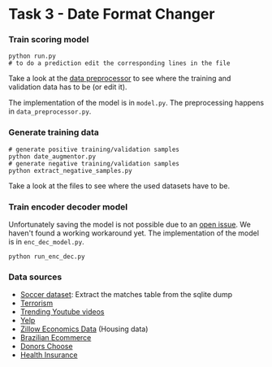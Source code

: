 # Task 3 - Date Format Changer
### Train scoring model
```
python run.py
# to do a prediction edit the corresponding lines in the file
```
Take a look at the [data preprocessor](https://github.com/janehmueller/DPS_Tasks/blob/master/task3/data_preprocessor.py#L81)
to see where the training and validation data has to be (or edit it).

The implementation of the model is in `model.py`.
The preprocessing happens in `data_preprocessor.py`.

### Generate training data
```
# generate positive training/validation samples
python date_augmentor.py
# generate negative training/validation samples
python extract_negative_samples.py
```
Take a look at the files to see where the used datasets have to be.


### Train encoder decoder model
Unfortunately saving the model is not possible due to an [open issue](https://github.com/keras-team/keras/issues/8343).
We haven't found a working workaround yet.
The implementation of the model is in `enc_dec_model.py`.
```
python run_enc_dec.py
```


### Data sources
- [Soccer dataset](https://www.kaggle.com/hugomathien/soccer): Extract the matches table from the sqlite dump
- [Terrorism](https://www.kaggle.com/START-UMD/gtd)
- [Trending Youtube videos](https://www.kaggle.com/datasnaek/youtube-new)
- [Yelp](https://www.kaggle.com/yelp-dataset/yelp-dataset)
- [Zillow Economics Data](https://www.kaggle.com/zillow/zecon) (Housing data)
- [Brazilian Ecommerce](https://www.kaggle.com/olistbr/brazilian-ecommerce)
- [Donors Choose](https://www.kaggle.com/donorschoose/io)
- [Health Insurance](https://www.kaggle.com/hhs/health-insurance-marketplace)
